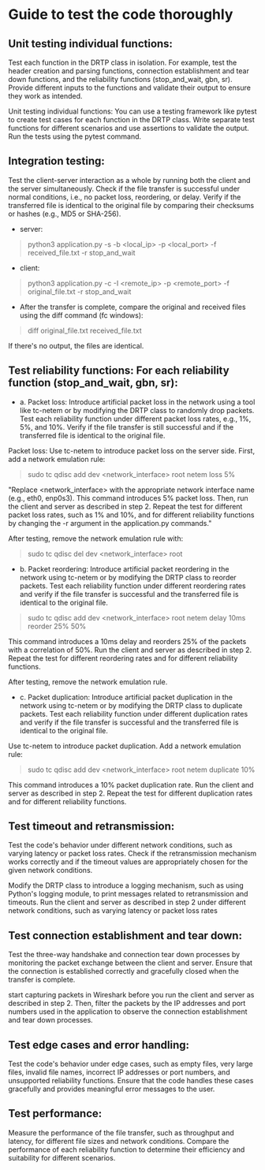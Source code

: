 # Guide to test the code thoroughly  

## Unit testing individual functions: 

Test each function in the DRTP class in isolation. For example, test the header 
creation and parsing functions, connection establishment and tear down functions, and the reliability functions (stop_and_wait, gbn, sr).
Provide different inputs to the functions and validate their output to ensure they work as intended.

Unit testing individual functions: You can use a testing framework like pytest to create test cases for each function 
in the DRTP class. Write separate test functions for different scenarios and use assertions to validate the output. 
Run the tests using the pytest command.

## Integration testing: 

Test the client-server interaction as a whole by running both the client and the server simultaneously.
Check if the file transfer is successful under normal conditions, i.e., no packet loss, reordering, or delay. 
Verify if the transferred file is identical to the original file by comparing their checksums or hashes (e.g., MD5 or SHA-256).

- server:
> python3 application.py -s -b <local_ip> -p <local_port> -f received_file.txt -r stop_and_wait

- client: 
> python3 application.py -c -I <remote_ip> -p <remote_port> -f original_file.txt -r stop_and_wait

- After the transfer is complete, compare the original and received files using the diff command (fc windows):
> diff original_file.txt received_file.txt

If there's no output, the files are identical.

## Test reliability functions: For each reliability function (stop_and_wait, gbn, sr):

-  a. Packet loss: Introduce artificial packet loss in the network using a tool like tc-netem or by modifying the DRTP 
class to randomly drop packets. Test each reliability function under different packet loss rates, e.g., 1%, 5%, and 10%. 
Verify if the file transfer is still successful and if the transferred file is identical to the original file.

Packet loss: Use tc-netem to introduce packet loss on the server side. First, add a network emulation rule:

> sudo tc qdisc add dev <network_interface> root netem loss 5%

"Replace <network_interface> with the appropriate network interface name (e.g., eth0, enp0s3). This command introduces 
5% packet loss. Then, run the client and server as described in step 2. Repeat the test for different packet loss rates, 
such as 1% and 10%, and for different reliability functions by changing the -r argument in the application.py commands."

After testing, remove the network emulation rule with:

> sudo tc qdisc del dev <network_interface> root


- b. Packet reordering: Introduce artificial packet reordering in the network using tc-netem or by modifying the DRTP 
class to reorder packets. Test each reliability function under different reordering rates and verify if the file 
transfer is successful and the transferred file is identical to the original file.

> sudo tc qdisc add dev <network_interface> root netem delay 10ms reorder 25% 50%

This command introduces a 10ms delay and reorders 25% of the packets with a correlation of 50%. Run the client and server as described in step 2. Repeat the test for different reordering rates and for different reliability functions.

After testing, remove the network emulation rule.

- c. Packet duplication: Introduce artificial packet duplication in the network using tc-netem or by modifying the DRTP 
class to duplicate packets. Test each reliability function under different duplication rates and verify if the file 
transfer is successful and the transferred file is identical to the original file.

Use tc-netem to introduce packet duplication. Add a network emulation rule:

> sudo tc qdisc add dev <network_interface> root netem duplicate 10%

This command introduces a 10% packet duplication rate. Run the client and server as described in step 2. Repeat the test
for different duplication rates and for different reliability functions.

## Test timeout and retransmission: 
Test the code's behavior under different network conditions, such as varying latency or 
packet loss rates. Check if the retransmission mechanism works correctly and if the timeout values are appropriately 
chosen for the given network conditions.

Modify the DRTP class to introduce a logging mechanism, such as using Python's logging module, to print messages related 
to retransmission and timeouts. Run the client and server as described in step 2 under different network conditions, such 
as varying latency or packet loss rates

## Test connection establishment and tear down: 

Test the three-way handshake and connection tear down processes by monitoring 
the packet exchange between the client and server. Ensure that the connection is established correctly and gracefully closed
when the transfer is complete.

 start capturing packets in Wireshark before you run the client and server as described in step 2. Then, filter the packets 
 by the IP addresses and port numbers used in the application to observe the connection establishment and tear down processes.

## Test edge cases and error handling: 

Test the code's behavior under edge cases, such as empty files, very large files, 
invalid file names, incorrect IP addresses or port numbers, and unsupported reliability functions. Ensure that the code 
handles these cases gracefully and provides meaningful error messages to the user.

## Test performance: 

Measure the performance of the file transfer, such as throughput and latency, for different file sizes
and network conditions. Compare the performance of each reliability function to determine their efficiency and suitability 
for different scenarios.
